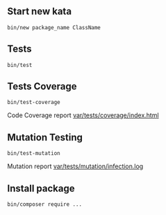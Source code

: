 Start new kata
--------------

```
bin/new package_name ClassName
```

Tests
-----

```
bin/test
```


Tests Coverage
--------------

```
bin/test-coverage
```

Code Coverage report [var/tests/coverage/index.html](var/tests/coverage/index.html)

Mutation Testing
----------------

```
bin/test-mutation
```

Mutation report [var/tests/mutation/infection.log](var/tests/mutation/infection.log)


Install package
---------------

```
bin/composer require ...
```
